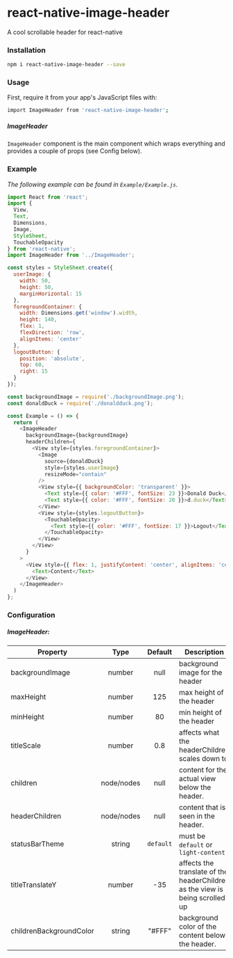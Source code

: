 # react-native-image-header
A cool scrollable header for react-native

### Installation
```bash
npm i react-native-image-header --save
```

### Usage

First, require it from your app's JavaScript files with:
```bash
import ImageHeader from 'react-native-image-header';
```

##### ImageHeader
`ImageHeader` component is the main component which wraps everything and provides a couple of props (see Config below).

### Example
_The following example can be found in `Example/Example.js`._

```js
import React from 'react';
import {
  View,
  Text,
  Dimensions,
  Image,
  StyleSheet,
  TouchableOpacity
} from 'react-native';
import ImageHeader from '../ImageHeader';

const styles = StyleSheet.create({
  userImage: {
    width: 50,
    height: 50,
    marginHorizontal: 15
  },
  foregroundContainer: {
    width: Dimensions.get('window').width,
    height: 140,
    flex: 1,
    flexDirection: 'row',
    alignItems: 'center'
  },
  logoutButton: {
    position: 'absolute',
    top: 60,
    right: 15
  }
});

const backgroundImage = require('./backgroundImage.png');
const donaldDuck = require('./donaldduck.png');

const Example = () => {
  return (
    <ImageHeader
      backgroundImage={backgroundImage}
      headerChildren={
        <View style={styles.foregroundContainer}>
          <Image
            source={donaldDuck}
            style={styles.userImage}
            resizeMode="contain"
          />
          <View style={{ backgroundColor: 'transparent' }}>
            <Text style={{ color: '#FFF', fontSize: 23 }}>Donald Duck</Text>
            <Text style={{ color: '#FFF', fontSize: 20 }}>d.duck</Text>
          </View>
          <View style={styles.logoutButton}>
            <TouchableOpacity>
              <Text style={{ color: '#FFF', fontSize: 17 }}>Logout</Text>
            </TouchableOpacity>
          </View>
        </View>
      }
    >
      <View style={{ flex: 1, justifyContent: 'center', alignItems: 'center', height: 600 }}>
        <Text>Content</Text>
      </View>
    </ImageHeader>
  )
};
```

### Configuration

##### ImageHeader:
| Property      | Type          | Default             | Description |
| ------------- |:-------------:|:------------:       | ----------- |
| backgroundImage | number      | null                | background image for the header
| maxHeight     | number        | 125                 | max height of the header
| minHeight     | number        | 80                  | min height of the header
| titleScale    | number        | 0.8                 | affects what the headerChildren scales down to
| children      | node/nodes    | null                | content for the actual view below the header.
| headerChildren| node/nodes    | null                | content that is seen in the header.
| statusBarTheme| string        | `default`           | must be `default` or `light-content`
| titleTranslateY | number      | -35                 | affects the translate of the headerChildren as the view is being scrolled up
| childrenBackgroundColor | string | "#FFF"           | background color of the content below the header.
